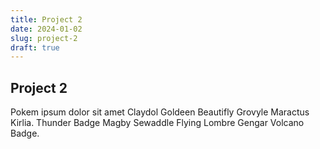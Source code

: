```yaml
---
title: Project 2
date: 2024-01-02
slug: project-2
draft: true
---
```


## Project 2

Pokem ipsum dolor sit amet Claydol Goldeen Beautifly Grovyle Maractus Kirlia. Thunder Badge Magby Sewaddle Flying Lombre Gengar Volcano Badge.
